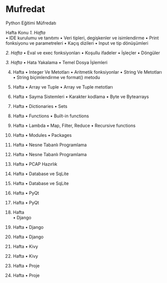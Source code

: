 # Mufredat
Python Eğitimi Müfredatı

Hafta	Konu
*1. Hafta*	
    •	IDE kurulumu ve tanıtımı
    •	Veri tipleri, degişkenler ve isimlendirme
    •	Print fonksiyonu ve parametreleri
    •	Kaçış dizileri
    •	Input ve tip dönüşümleri

*2. Hafta*
    •	Eval ve exec fonksiyonları
    •	Koşullu ifadeler
    •	İşleçler
    •	Döngüler

*3. Hafta*
    •	Hata Yakalama
    •	Temel Dosya İşlemleri

4. Hafta
    •	Integer Ve Metotları
    •	Aritmetik fonksiyonlar
    •	String Ve Metotları
    •	String biçimlendirme ve format() metodu

5. Hafta
    •	Array ve Tuple
    •	Array ve Tuple metotları

6. Hafta
    •	Sayma Sistemleri
    •	Karakter kodlama
    •	Byte ve Bytearrays

7. Hafta
    •	Dictionaries
    •	Sets 

8. Hafta
    •	Functions
    •	Built-in functions

9. Hafta
    •	Lambda
    •	Map, Filter, Reduce
    •	Recursive functions

10. Hafta
    •	Modules 
    •	Packages

11. Hafta
    •	Nesne Tabanlı Programlama

12.	Hafta
    • Nesne Tabanlı Programlama

13. Hafta
    •	PCAP Hazırlık

14. Hafta
    •	Database ve SqLite

15. Hafta
    •	Database ve SqLite

16. Hafta
    •	PyQt

17. Hafta
    •	PyQt

18. Hafta	
    •	Django
    
19. Hafta
    •	Django

20. Hafta
    •	Django

21. Hafta
    •	Kivy

22. Hafta
    •	Kivy

23. Hafta
    •	Proje

24. Hafta
    •	Proje

